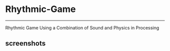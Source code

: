 # Rhythmic-Game
-------------------------
Rhythmic Game Using a Combination of Sound and Physics in Processing


screenshots
-------------------------
